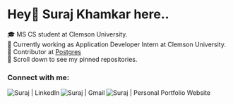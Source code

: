 # Hey👋 Suraj Khamkar here..
🎓 MS CS student at Clemson University. <br>
📱 Currently working as Application Developer Intern at Clemson University. <br>
🐘 Contributor at <a href="https://www.postgresql.org/">Postgres</a> <br>
📌 Scroll down to see my pinned repositories. <br>
</ul>

### Connect with me:
[<img align="left" alt="Suraj | LinkedIn" src="https://img.shields.io/badge/linkedin-%230077B5.svg?&style=for-the-badge&logo=linkedin&logoColor=white" />][linkedin]
[<img align="left" alt="Suraj | Gmail" src="https://img.shields.io/badge/gmail-D14836?&style=for-the-badge&logo=gmail&logoColor=white" />][gmail]
[<img align="left" alt="Suraj | Personal Portfolio Website" src="https://img.shields.io/badge/Portfolio Website-E97627??&style=for-the-badge&logoColor=white" />][website]
<br>

[website]: https://khamkarsuraj.github.io/portfolio/
[gmail]: mailto:khamkarsuraj.b@gmail.com
[linkedin]: https://www.linkedin.com/in/suraj-b-khamkar/

